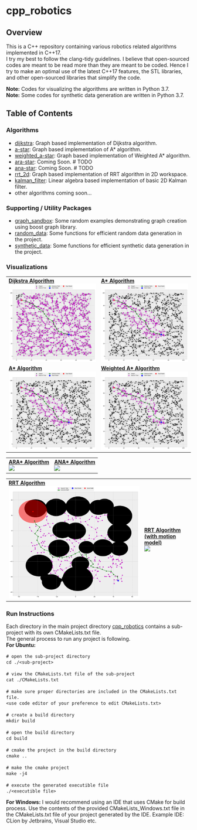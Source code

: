 # cpp_robotics

## Overview
This is a C++ repository containing various robotics related algorithms implemented in C++17.  
I try my best to follow the clang-tidy guidelines. I believe that open-sourced codes are meant to be read more than
they are meant to be coded. Hence I try to make an optimal use of the latest C++17 features, the STL libraries, 
and other open-sourced libraries that simplify the code.

**Note:** Codes for visualizing the algorithms are written in Python 3.7.  
**Note:** Some codes for synthetic data generation are written in Python 3.7.  

## Table of Contents
### Algorithms
- [dijkstra](./dijkstra): Graph based implementation of Dijkstra algorithm.
- [a-star](./a-star): Graph based implementation of A* algorithm.
- [weighted_a-star](./weighted_a-star): Graph based implementation of Weighted A* algorithm.
- [ara-star](./): Coming Soon. # TODO
- [ana-star](./): Coming Soon. # TODO
- [rrt_2d](./rrt_2d): Graph based implementation of RRT algorithm in 2D workspace.
- [kalman_filter](./kalman_filter): Linear algebra based implementation of basic 2D Kalman filter.
- other algorithms coming soon...

### Supporting / Utility Packages
- [graph_sandbox](./graph_sandbox): Some random examples demonstrating graph creation using boost graph library.
- [random_data](./random_data): Some functions for efficient random data generation in the project.
- [synthetic_data](./synthetic_data): Some functions for efficient synthetic data generation in the project.

### Visualizations

<div class="table-wrapper">
<table class="alt">
  <tr>
    <td> 
        <a href="./dijkstra"><b>Dijkstra Algorithm</b></a>  
        <div><span class="image fit"><img src="./dijkstra/outputs/sol_4.png"></span></div>
    </td>
    <td> 
        <a href="./a-star"><b>A* Algorithm</b></a>  
        <div><span class="image fit"><img src="./a-star/outputs/sol_4.png"></span></div>
    </td>
  </tr>
  <tr>
    <td> 
        <a href="./a-star"><b>A* Algorithm</b></a>  
        <div><span class="image fit"><img src="./a-star/outputs/sol_4.png"></span></div>
    </td>
    <td> 
        <a href="./weighted_a-star"><b>Weighted A* Algorithm</b></a>  
        <div><span class="image fit"><img src="./weighted_a-star/outputs/sol_4.png"></span></div>
    </td>
  </tr>
</table>
</div>

<div class="table-wrapper">
<table class="alt">
  <tr>
    <td> 
        <a href="./ara-star"><b>ARA* Algorithm</b></a>  
        <div><span class="image fit"><img src="./ara-star/outputs/sol_4.png"></span></div>
    </td>
    <td> 
        <a href="./ana-star"><b>ANA* Algorithm</b></a>  
        <div><span class="image fit"><img src="./ana-star/outputs/sol_4.png"></span></div>
    </td>
  </tr>
</table>
</div>

<div class="table-wrapper">
<table class="alt">
  <tr>
    <td> 
        <a href="./rrt_2d"><b>RRT Algorithm</b></a>  
        <div><span class="image fit"><img src="./rrt_2d/outputs/sol_3.png"></span></div>
    </td>
    <td> 
        <a href="./rrt_2d_motion"><b>RRT Algorithm (with motion model)</b></a>  
        <div><span class="image fit"><img src="./rrt_2d_motion/outputs/sol_3.png"></span></div>
    </td>
  </tr>
</table>
</div>

### Run Instructions
Each directory in the main project directory [cpp_robotics](./) contains a sub-project with its own CMakeLists.txt
file.  
The general process to run any project is following.  
**For Ubuntu:**  
```shell script
# open the sub-project directory
cd ./<sub-project>

# view the CMakeLists.txt file of the sub-project
cat ./CMakeLists.txt

# make sure proper directories are included in the CMakeLists.txt file.
<use code editor of your preference to edit CMakeLists.txt>

# create a build directory
mkdir build

# open the build directory
cd build

# cmake the project in the build directory
cmake .. 

# make the cmake project
make -j4

# execute the generated executible file
./<executible file>
```
**For Windows:** I would recommend using an IDE that uses CMake for build process. Use the contents of the provided
CMakeLists_Windows.txt file in the CMakeLists.txt file of your project generated by the IDE.
Example IDE: CLion by Jetbrains, Visual Studio etc.